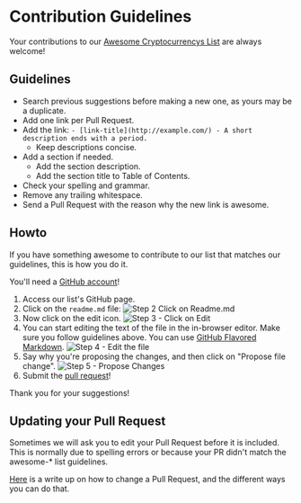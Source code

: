 # Contribution Guidelines

Your contributions to our [Awesome Cryptocurrencys List](README.md) are always welcome!

## Guidelines

- Search previous suggestions before making a new one, as yours may be a duplicate.
- Add one link per Pull Request.
- Add the link: `- [link-title](http://example.com/) - A short description ends with a period.`
    - Keep descriptions concise.
- Add a section if needed.
    - Add the section description.
    - Add the section title to Table of Contents.
- Check your spelling and grammar.
- Remove any trailing whitespace.
- Send a Pull Request with the reason why the new link is awesome.

## Howto

If you have something awesome to contribute to our list that matches our guidelines, this is how you do it.

You'll need a [GitHub account](https://github.com/join)!

1. Access our list's GitHub page.
2. Click on the `readme.md` file: ![Step 2 Click on Readme.md](https://cloud.githubusercontent.com/assets/170270/9402920/53a7e3ea-480c-11e5-9d81-aecf64be55eb.png)
3. Now click on the edit icon. ![Step 3 - Click on Edit](https://cloud.githubusercontent.com/assets/170270/9402927/6506af22-480c-11e5-8c18-7ea823530099.png)
4. You can start editing the text of the file in the in-browser editor. Make sure you follow guidelines above. You can use [GitHub Flavored Markdown](https://help.github.com/articles/github-flavored-markdown/). ![Step 4 - Edit the file](https://cloud.githubusercontent.com/assets/170270/9402932/7301c3a0-480c-11e5-81f5-7e343b71674f.png)
5. Say why you're proposing the changes, and then click on "Propose file change". ![Step 5 - Propose Changes](https://cloud.githubusercontent.com/assets/170270/9402937/7dd0652a-480c-11e5-9138-bd14244593d5.png)
6. Submit the [pull request](https://help.github.com/articles/using-pull-requests/)!

Thank you for your suggestions!

## Updating your Pull Request

Sometimes we will ask you to edit your Pull Request before it is included. This is normally due to spelling errors or because your PR didn't match the awesome-* list guidelines.

[Here](https://github.com/RichardLitt/knowledge/blob/master/github/amending-a-commit-guide.md) is a write up on how to change a Pull Request, and the different ways you can do that.